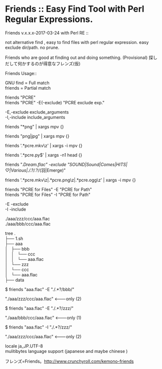 # Friends :: Easy Find Tool with Perl Regular Expressions.

Friends v.x.x.x-2017-03-24 with Perl RE ::

not alternative find , easy to find files with perl regular expression.
easy exclude dir/path. no prune.

Friends who are good at finding out and doing something. (Provisional)
探しだして何かするのが得意なフレンズ(仮)

Friends Usage::

GNU find = Full match<br>
friends  = Partial match

friends "PCRE"<br>
friends "PCRE" -E(-exclude) "PCRE exclude exp."

  -E,-exclude exclude_arguments<br>
  -I,-include include_arguments<br>


  friends "*png"        | xargs mpv       {}
  
  friends "png|jpg"     | xargs mpv       {}
  
  friends '.*pcre.mkv\z' | xargs -i  mpv   {}
  
  friends '.*pcre.py$'   | xargs -n1 head  {}
 

 friends ".*Dream.*flac" -exclude "SOUND|Sound|Comes|HITS|♡|Various|./.*?/.*?/(羽|Emerge)" 
 
 friends '.*pcre.mkv\z|.*pcre.png\z|.*pcre.ogg\z' | xargs -i  mpv {} 
 
 friends "PCRE for Files" -E "PCRE for Path"
<br>
 friends "PCRE for Files" -I "PCRE for Path"

-E -exclude<br>
-I -include<br>

./aaa/zzz/ccc/aaa.flac<br>
./aaa/bbb/ccc/aaa.flac

tree .<br>
├── 1.sh<br>
├── aaa<br>
│   ├── bbb<br>
│   │   └── ccc<br>
│   │       └── aaa.flac<br>
│   └── zzz<br>
│       └── ccc<br>
│           └── aaa.flac<br>
├── data<br>

$ friends "aaa.flac" -E "./.*?/bbb/"

"./aaa/zzz/ccc/aaa.flac" <---only (2)

$ friends "aaa.flac" -E "./.*?/zzz/"

"./aaa/bbb/ccc/aaa.flac" <---only (1)

$ friends "aaa.flac" -I "./.*?/zzz/"

"./aaa/zzz/ccc/aaa.flac"  <---only (2)

locale ja_JP.UTF-8<br>
mulitibytes language support (japanese and maybe chinese )

フレンズ=Friends。http://www.crunchyroll.com/kemono-friends
